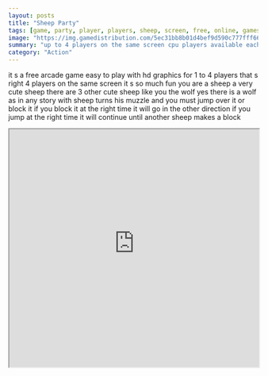 ```yaml
---
layout: posts
title: "Sheep Party"
tags: [game, party, player, players, sheep, screen, free, online, games, oyna, game, free, games, play, play, games]
image: "https://img.gamedistribution.com/5ec31bb8b01d4bef9d590c777fff667f.jpg"
summary: "up to 4 players on the same screen cpu players available each player has it s own screen corner with 2 buttons one to jump over the iron wolf the other to hit the iron wolf with the sheep s horn reverse the iron wolf rotation  free online games oyna game free games play play games"
category: "Action"
---
```


it s a free arcade game easy to play with hd graphics for 1 to 4 players that s right 4 players on the same screen it s so much fun you are a sheep a very cute sheep there are 3 other cute sheep like you the wolf yes there is a wolf as in any story with sheep turns his muzzle and you must jump over it or block it if you block it at the right time it will go in the other direction if you jump at the right time it will continue until another sheep makes a block

<iframe width="100%" height="480px;" src="https://html5.gamedistribution.com/5ec31bb8b01d4bef9d590c777fff667f/"></iframe>
